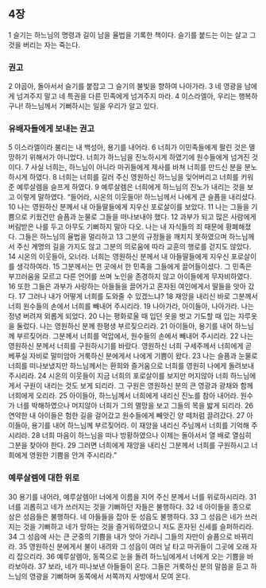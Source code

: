 ## 4장
1 슬기는 하느님의 명령과 길이 남을 율법을 기록한 책이다. 슬기를 붙드는 이는 살고 그것을 버리는 자는 죽는다.
### 권고
2 야곱아, 돌아서서 슬기를 붙잡고 그 슬기의 불빛을 향하여 나아가라.
3 네 영광을 남에게 넘겨주지 말고 네 특권을 다른 민족에게 넘겨주지 마라.
4 이스라엘아, 우리는 행복하구나! 하느님께서 기뻐하시는 일을 우리가 알고 있다.
### 유배자들에게 보내는 권고
5 이스라엘이라 불리는 내 백성아, 용기를 내어라.
6 너희가 이민족들에게 팔린 것은 멸망하기 위해서가 아니었다. 너희가 하느님을 진노하시게 하였기에 원수들에게 넘겨진 것이다.
7 사실 너희는, 하느님이 아니라 마귀들에게 제사를 바쳐 너희를 만드신 분을 분노하시게 하였다.
8 너희는 너희를 길러 주신 영원하신 하느님을 잊어버리고 너희를 키워 준 예루살렘을 슬프게 하였다.
9 예루살렘은 너희에게 하느님의 진노가 내리는 것을 보고 이렇게 말하였다. “들어라, 시온의 이웃들아! 하느님께서 나에게 큰 슬픔을 내리셨다.
10 나는 영원하신 분께서 내 아들딸들에게 지우신 포로살이를 보았다.
11 나는 그들을 기쁨으로 키웠건만 슬픔과 눈물로 그들을 떠나보내야 했다.
12 과부가 되고 많은 사람에게 버림받은 나를 두고 아무도 기뻐하지 말아 다오. 나는 내 자식들의 죄 때문에 황폐해졌다. 그들은 하느님의 율법을 멀리하고
13 그분의 규정들을 깨치지 못하였으며 하느님께서 주신 계명의 길을 가지도 않고 그분의 의로움에 따라 교훈의 행로를 걷지도 않았다.
14 시온의 이웃들아, 오너라. 너희는 영원하신 분께서 내 아들딸들에게 지우신 포로살이를 생각하여라.
15 그분께서는 먼 곳에서 한 민족을 그들에게 끌어들이셨다. 그 민족은 부끄러움을 모르고 다른 언어를 쓰며 노인을 존경하지 않고 아이들에게 무자비하였다.
16 또한 그들은 과부가 사랑하는 아들들을 끌어가고 혼자된 여인에게서 딸들을 앗아 갔다.
17 그러나 내가 어떻게 너희를 도와줄 수 있겠느냐?
18 재앙을 내리신 바로 그분께서 너희 원수들의 손에서 너희를 빼내어 주시리라.
19 나아가라, 아이들아, 나아가라. 나는 정녕 버려져 외롭게 되었다.
20 나는 평화로울 때 입던 옷을 벗고 기도할 때 입는 자루옷을 둘렀다. 나는 영원하신 분께 한평생 부르짖으리라.
21 아이들아, 용기를 내어 하느님께 부르짖어라. 그분께서 너희를 억압에서, 원수들의 손에서 빼내어 주시리라.
22 나는 영원하신 분께서 너희를 구원하시기를 바랐다. 영원하신 너희 구세주께서 너희에게 곧 베푸실 자비로 말미암아 거룩하신 분에게서 나에게 기쁨이 왔다.
23 나는 슬픔과 눈물로 너희를 떠나보냈지만 하느님께서는 환희와 즐거움으로 너희를 영원히 나에게 돌려보내 주시리라.
24 시온의 이웃들이 지금 너희의 포로살이를 보지만 머지않아 너희 하느님에게서 구원이 내리는 것도 보게 되리라. 그 구원은 영원하신 분의 큰 영광과 광채와 함께 너희에게 오리라.
25 아이들아, 하느님께서 너희에게 내리신 진노를 참아 내어라. 원수가 너를 박해하였으나 머지않아 너희가 그의 멸망을 보고 그들의 목을 밟게 되리라.
26 연약한 내 아이들은 험한 길을 걸어갔고 원수들에게 빼앗긴 양 떼처럼 끌려갔다.
27 아이들아, 용기를 내어 하느님께 부르짖어라. 이 재앙을 내리신 주님께서 너희를 기억해 주시리라.
28 너희 마음이 하느님을 떠나 방황하였으나 이제는 돌아서서 열 배로 열심히 그분을 찾아야 한다.
29 그러면 너희에게 재앙을 내리신 그분께서 너희를 구원하시고 너희에게 영원한 기쁨을 안겨 주시리라.”
### 예루살렘에 대한 위로
30 용기를 내어라, 예루살렘아! 너에게 이름을 지어 주신 분께서 너를 위로하시리라.
31 너를 괴롭히고 네가 쓰러지는 것을 기뻐하던 자들은 불행하다.
32 네 아이들을 종으로 삼은 성읍들은 불행하다. 네 아들들을 잡아 둔 성읍도 불행하다.
33 그 성읍은 네가 쓰러지는 것을 기뻐하고 네가 망하는 것을 즐거워하였으니 저도 혼자된 신세를 슬퍼하리라.
34 그 성읍에 사는 큰 군중의 기쁨을 내가 앗아 가리니 그들의 자만이 슬픔으로 바뀌리라.
35 영원하신 분에게서 불이 내려와 그 성읍이 여러 날 타고 마귀들이 그곳에 오래 자리 잡으리라.
36 예루살렘아, 동쪽으로 눈을 돌려 하느님에게서 너에게 오는 기쁨을 바라보아라.
37 보라, 네가 떠나보낸 아들들이 온다. 그들은 거룩하신 분의 말씀을 듣고 하느님의 영광을 기뻐하며 동쪽에서 서쪽까지 사방에서 모여 온다.
